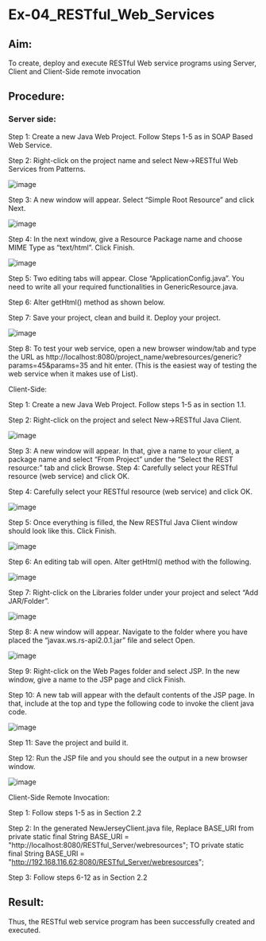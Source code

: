 # Ex-04_RESTful_Web_Services
## Aim:

To create, deploy and execute RESTful Web service programs using Server, Client and Client-Side remote invocation
## Procedure:

### Server side:
Step 1: Create a new Java Web Project. Follow Steps 1-5 as in SOAP Based Web Service.

Step 2: Right-click on the project name and select New->RESTful Web Services from Patterns.

![image](https://github.com/kannan0071/Ex-04_RESTful_Web_Services/assets/119641638/99f32ea8-f53c-46db-888f-afca546a023c)



Step 3: A new window will appear. Select “Simple Root Resource” and click Next.
 
 ![image](https://github.com/kannan0071/Ex-04_RESTful_Web_Services/assets/119641638/15d066b5-9bac-42d7-b595-767cbb08774f)


Step 4: In the next window, give a Resource Package name and choose MIME Type as “text/html”. Click Finish.

![image](https://github.com/kannan0071/Ex-04_RESTful_Web_Services/assets/119641638/23d20718-7a45-401a-ad26-5577d10f1b9a)


Step 5: Two editing tabs will appear. Close “ApplicationConfig.java”. You need to write all your required functionalities in GenericResource.java.

Step 6: Alter getHtml() method as shown below.

Step 7: Save your project, clean and build it. Deploy your project.
 
![image](https://github.com/kannan0071/Ex-04_RESTful_Web_Services/assets/119641638/c0cb1d9e-886f-4896-aa88-a4bcf261877e)

Step 8: To test your web service, open a new browser window/tab and type the URL as http://localhost:8080/project_name/webresources/generic?params=45&params=35 and hit enter. (This is the easiest way of testing the web service when it makes use of List).



Client-Side:


Step 1: Create a new Java Web Project. Follow steps 1-5 as in section 1.1.

Step 2: Right-click on the project and select New->RESTful Java Client.

![image](https://github.com/kannan0071/Ex-04_RESTful_Web_Services/assets/119641638/8d8ae95b-f2bc-4264-96ee-5ee0b8144245)

Step 3: A new window will appear. In that, give a name to your client, a package name and select “From Project” under the “Select the REST resource:” tab and click Browse. Step 4: Carefully select your RESTful resource (web service) and click OK.

Step 4: Carefully select your RESTful resource (web service) and click OK.

![image](https://github.com/kannan0071/Ex-04_RESTful_Web_Services/assets/119641638/d48995d7-03f2-442b-bc4e-63d8c45a87b6)

Step 5: Once everything is filled, the New RESTful Java Client window should look like this. Click Finish.

![image](https://github.com/kannan0071/Ex-04_RESTful_Web_Services/assets/119641638/0581ba28-4e4a-46e7-bd60-071100029a58)

Step 6: An editing tab will open. Alter getHtml() method with the following.

![image](https://github.com/kannan0071/Ex-04_RESTful_Web_Services/assets/119641638/1e73e1f9-056d-4408-bde8-992333bf2840)

Step 7: Right-click on the Libraries folder under your project and select “Add JAR/Folder”.

![image](https://github.com/kannan0071/Ex-04_RESTful_Web_Services/assets/119641638/a3de49e1-0dff-42ce-9b86-c93359d15339)

Step 8: A new window will appear. Navigate to the folder where you have placed the “javax.ws.rs-api2.0.1.jar” file and select Open.

![image](https://github.com/kannan0071/Ex-04_RESTful_Web_Services/assets/119641638/d87518fe-47f9-43d7-b4df-2da66e1d0f0a)

Step 9: Right-click on the Web Pages folder and select JSP. In the new window, give a name to the JSP page and click Finish.

Step 10: A new tab will appear with the default contents of the JSP page. In that, include at the top and type the following code to invoke the client java code.

![image](https://github.com/kannan0071/Ex-04_RESTful_Web_Services/assets/119641638/f908fbce-ce46-423e-9b45-31977bdbf61b)

Step 11: Save the project and build it.

Step 12: Run the JSP file and you should see the output in a new browser window.
 
![image](https://github.com/kannan0071/Ex-04_RESTful_Web_Services/assets/119641638/bb6c2396-729d-4d4f-9a0c-a654711514cf)

Client-Side Remote Invocation:


Step 1: Follow steps 1-5 as in Section 2.2

Step 2: In the generated NewJerseyClient.java file, Replace BASE_URI from private static final String BASE_URI = "http://localhost:8080/RESTful_Server/webresources"; TO private static final String BASE_URI = "http://192.168.116.62:8080/RESTful_Server/webresources";

Step 3: Follow steps 6-12 as in Section 2.2

## Result:
 Thus, the RESTful web service program has been successfully created and executed.
